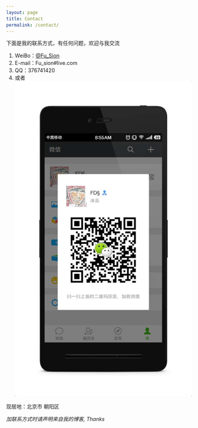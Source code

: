 ```yaml
---
layout: page
title: Contact
permalink: /contact/
---
```

下面是我的联系方式，有任何问题，欢迎与我交流

1. WeiBo：[@Fu_Sion](http://weibo.com/fudongsheng)
2. E-mail：Fu_sion#live.com
3. QQ：376741420
4. 或者![weiChat](https://github.com/SionFu/SionFu.github.io/blob/master/_site/images/1503964520.jpg?raw=true)

现居地：北京市 朝阳区

*加联系方式时请声明来自我的博客, Thanks*


